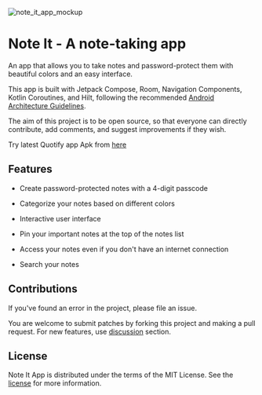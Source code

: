 ![note_it_app_mockup](https://user-images.githubusercontent.com/83108424/205505348-d7a5ffcc-a402-4e23-8f4d-b6ee3de801a2.png)

# Note It - A note-taking app

An app that allows you to take notes and password-protect them with beautiful colors and an easy interface.

This app is built with Jetpack Compose, Room, Navigation Components, Kotlin Coroutines, and Hilt, following the recommended [Android Architecture Guidelines](https://developer.android.com/topic/architecture).

The aim of this project is to be open source, so that everyone can directly contribute, add comments, and suggest improvements if they wish.

Try latest Quotify app Apk from [here](https://github.com/shivam-gupta007/Note-It/releases/tag/v1.0.0)

## Features
- Create password-protected notes with a 4-digit passcode

- Categorize your notes based on different colors

- Interactive user interface

- Pin your important notes at the top of the notes list

- Access your notes even if you don't have an internet connection

- Search your notes 

## Contributions

If you've found an error in the project, please file an issue.

You are welcome to submit patches by forking this project and making a pull request.
For new features, use [discussion]() section.

## License

Note It App is distributed under the terms of the MIT License. See the [license]() for more information.


